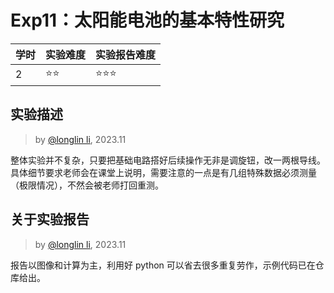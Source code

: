 # Exp11：太阳能电池的基本特性研究

| 学时 | 实验难度 | 实验报告难度 |
|------|---------|------------|
| 2 | ⭐⭐ | ⭐⭐⭐ |

## 实验描述
> by [@longlin li](https://github.com/longlin10086), 2023.11

整体实验并不复杂，只要把基础电路搭好后续操作无非是调旋钮，改一两根导线。
具体细节要求老师会在课堂上说明，需要注意的一点是有几组特殊数据必须测量（极限情况），不然会被老师打回重测。

## 关于实验报告
> by [@longlin li](https://github.com/longlin10086), 2023.11

报告以图像和计算为主，利用好 python 可以省去很多重复劳作，示例代码已在仓库给出。
